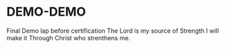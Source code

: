# DEMO-DEMO
Final Demo lap before certification
The Lord is my source of Strength
I will make it Through Christ who strenthens me.

